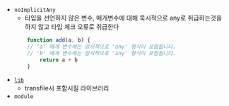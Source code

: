 - `noImplicitAny`
	- 타입을 선언하지 않은 변수, 매개변수에 대해 묵시적으로 any로 취급하는것을 하지 않고 타입 체크 오류로 취급한다
	```ts
		function add(a, b) {
		// 'a' 매개 변수에는 암시적으로 'any' 형식이 포함됩니다.
		// 'b' 매개 변수에는 암시적으로 'any' 형식이 포함됩니다.
			return a + b
		}
	```
- [`lib`](https://www.typescriptlang.org/tsconfig/#lib)
	- transfile시 포함시킬 라이브러리
 - `module`